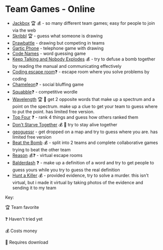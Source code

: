 # Team Games - Online
- [Jackbox](https://jackbox.tv) 🏆 💰 - so many different team games; easy for people to join via the web
- [Skribbl](https://skribbl.io) 🏆 - guess what someone is drawing
- [Drawbattle](https://drawbattle.io) - drawing but competing in teams
- [Gartic Phone](https://garticphone.com) - telephone game with drawing
- [Code Names](https://codenames.game) - word guessing game
- [Keep Talking and Nobody Explodes](https://keeptalkinggame.com) 💰 - try to defuse a bomb together by reading the manual and communicating effectively
- [Coding escape room](https://escape.codingame.com)❓ - escape room where you solve problems by coding
- [Chameleon](https://the-chameleon.herokuapp.com)❓ - social bluffing game
- [Squabble](https://squabble.me)❓ - competitive wordle
- [Wavelength](https://www.wavelength.zone) 🏆 📲 get 2 opposite words that make up a spectrum and a point on the spectrum. make up a clue to get your team to guess where to put the point. has limited free version.
- [Top Four](https://topfour.io) ❓ - rank 4 things and guess how others ranked them
- [Don't Starve Together](https://store.steampowered.com/app/322330/Dont_Starve_Together) 💰 📲 try to stay alive together
- [geoguessr](https://www.geoguessr.com) - get dropped on a map and try to guess where you are. has limited free version
- [Beat the Bomb](https://beatthebomb.com/virtual) 💰 - split into 2 teams and complete collaborative games trying to beat the other team
- [Reason](https://www.tryreason.com/teambuilding) 💰❓ - virtual escape rooms
- [Balderdash](https://www.balderdash.app) ❓ - make up a definition of a word and try to get people to guess yours while you try to guess the real definition
- [Hunt a Killer](https://www.huntakiller.com) 💰 - provided evidence, try to solve a murder. this isn't virtual, but i made it virtual by taking photos of the evidence and sending it to my team

Key:

🏆 Team favorite

❓ Haven't tried yet

💰 Costs money

📲 Requires download

